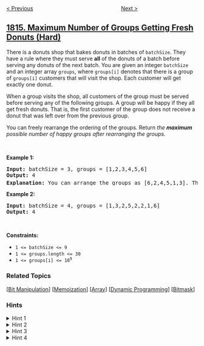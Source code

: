 <!--|This file generated by command(leetcode description); DO NOT EDIT.    |-->
<!--+----------------------------------------------------------------------+-->
<!--|@author    openset <openset.wang@gmail.com>                           |-->
<!--|@link      https://github.com/openset                                 |-->
<!--|@home      https://github.com/openset/leetcode                        |-->
<!--+----------------------------------------------------------------------+-->

[< Previous](../count-nice-pairs-in-an-array "Count Nice Pairs in an Array")
　　　　　　　　　　　　　　　　
[Next >](../truncate-sentence "Truncate Sentence")

## [1815. Maximum Number of Groups Getting Fresh Donuts (Hard)](https://leetcode.com/problems/maximum-number-of-groups-getting-fresh-donuts "得到新鲜甜甜圈的最多组数")

<p>There is a donuts shop that bakes donuts in batches of <code>batchSize</code>. They have a rule where they must serve <strong>all</strong> of the donuts of a batch before serving any donuts of the next batch. You are given an integer <code>batchSize</code> and an integer array <code>groups</code>, where <code>groups[i]</code> denotes that there is a group of <code>groups[i]</code> customers that will visit the shop. Each customer will get exactly one donut.</p>

<p>When a group visits the shop, all customers of the group must be served before serving any of the following groups. A group will be happy if they all get fresh donuts. That is, the first customer of the group does not receive a donut that was left over from the previous group.</p>

<p>You can freely rearrange the ordering of the groups. Return <em>the <strong>maximum</strong> possible number of happy groups after rearranging the groups.</em></p>

<p>&nbsp;</p>
<p><strong>Example 1:</strong></p>

<pre>
<strong>Input:</strong> batchSize = 3, groups = [1,2,3,4,5,6]
<strong>Output:</strong> 4
<strong>Explanation:</strong> You can arrange the groups as [6,2,4,5,1,3]. Then the 1<sup>st</sup>, 2<sup>nd</sup>, 4<sup>th</sup>, and 6<sup>th</sup> groups will be happy.
</pre>

<p><strong>Example 2:</strong></p>

<pre>
<strong>Input:</strong> batchSize = 4, groups = [1,3,2,5,2,2,1,6]
<strong>Output:</strong> 4
</pre>

<p>&nbsp;</p>
<p><strong>Constraints:</strong></p>

<ul>
	<li><code>1 &lt;= batchSize &lt;= 9</code></li>
	<li><code>1 &lt;= groups.length &lt;= 30</code></li>
	<li><code>1 &lt;= groups[i] &lt;= 10<sup>9</sup></code></li>
</ul>

### Related Topics
  [[Bit Manipulation](../../tag/bit-manipulation/README.md)]
  [[Memoization](../../tag/memoization/README.md)]
  [[Array](../../tag/array/README.md)]
  [[Dynamic Programming](../../tag/dynamic-programming/README.md)]
  [[Bitmask](../../tag/bitmask/README.md)]

### Hints
<details>
<summary>Hint 1</summary>
The maximum number of happy groups is the maximum number of partitions you can split the groups into such that the sum of group sizes in each partition is 0 mod batchSize. At most one partition is allowed to have a different remainder (the first group will get fresh donuts anyway).
</details>

<details>
<summary>Hint 2</summary>
Suppose you have an array freq of length k where freq[i] = number of groups of size i mod batchSize. How can you utilize this in a dp solution?
</details>

<details>
<summary>Hint 3</summary>
Make a DP state dp[freq][r] that represents "the maximum number of partitions you can form given the current freq and current remainder r". You can hash the freq array to store it more easily in the dp table.
</details>

<details>
<summary>Hint 4</summary>
For each i from 0 to batchSize-1, the next DP state is dp[freq`][(r+i)%batchSize] where freq` is freq but with freq[i] decremented by 1. Take the largest of all of the next states and store it in ans. If r == 0, then return ans+1 (because you can form a new partition), otherwise return ans (continuing the current partition).
</details>
